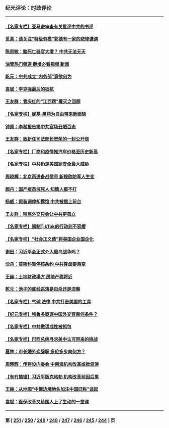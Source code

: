 ### 纪元评论：时政评论
---
#### [【名家专栏】亚马逊审查有关批评中共的书评](../../pages/nsc1025/n13939432.md?02280330) 
#### [觅真：请关注“特级劳模”郭德有一家的悲惨遭遇](../../pages/nsc1025/n13939335.md?02280330) 
#### [陈思敏：脑死亡器官大增？ 中共无法无天](../../pages/nsc1025/n13939298.md?02280330) 
#### [油管热门频道 翻墙必看视频 新闻](ok?02280330)
#### [乾元：中共成立“内务部”意欲何为](../../pages/nsc1025/n13938957.md?02280330) 
#### [袁斌：李克强最后的抵抗](../../pages/nsc1025/n13939056.md?02280330) 
#### [王友群：曾庆红的“江西帮”覆灭之回顾](../../pages/nsc1025/n13938937.md?02280330) 
#### [【名家专栏】妮基‧黑莉为自由带来新面貌](../../pages/nsc1025/n13938107.md?02280330) 
#### [钟原：李希报告揭中共官场丑陋百态](../../pages/nsc1025/n13938420.md?02280330) 
#### [王友群：致新任司法部长贺荣的一封公开信](../../pages/nsc1025/n13938195.md?02280330) 
#### [【名家专栏】厂商和疫情推汽车价格至历史新高](../../pages/nsc1025/n13937391.md?02280330) 
#### [【名家专栏】中共仍是美国家安全最大威胁](../../pages/nsc1025/n13938130.md?02280330) 
#### [周晓辉：北京再透备战信号 新规欲防军人生变](../../pages/nsc1025/n13938234.md?02280330) 
#### [颜丹：国产疫苗坑死人 知情人都不打](../../pages/nsc1025/n13938223.md?02280330) 
#### [杨威：假装调停却露馅 中共被摆上前台](../../pages/nsc1025/n13937881.md?02280330) 
#### [王友群：叫骂外交只会让中共更孤立](../../pages/nsc1025/n13936835.md?02280330) 
#### [【名家专栏】遏制TikTok的行动刻不容缓](../../pages/nsc1025/n13936541.md?02280330) 
#### [【名家专栏】“社会正义债”将美国企业国企化](../../pages/nsc1025/n13937313.md?02280330) 
#### [谢田：习近平会正式介入俄乌战争吗？](../../pages/nsc1025/n13936953.md?02280330) 
#### [沈舟：莫斯科暂停核条约 中共算盘要落空](../../pages/nsc1025/n13936969.md?02280330) 
#### [王赫：土地财政塌方 房地产税将近](../../pages/nsc1025/n13936935.md?02280330) 
#### [乾元：池子的底线巡演是自杀还是涅槃](../../pages/nsc1025/n13936847.md?02280330) 
#### [【名家专栏】气球 法律 中共打击美国的工具](../../pages/nsc1025/n13936557.md?02280330) 
#### [【纪元专栏】特鲁多驱逐中国外交官需何条件？](../../pages/nsc1025/n13936791.md?02280330) 
#### [【名家专栏】中共撒谎成性被抓包](../../pages/nsc1025/n13935665.md?02280330) 
#### [【名家专栏】巴西总统寻求美中认可带来的挑战](../../pages/nsc1025/n13936556.md?02280330) 
#### [夏林：市长婚外恋辞职 多伦多步向何方？](../../pages/nsc1025/n13936672.md?02280330) 
#### [周晓辉：传将设内委会  中南海机构改革或掀波涛](../../pages/nsc1025/n13936650.md?02280330) 
#### [【有冇搞错】习近平版克格勃 机构改革前因后果](../../pages/nsc1025/n13936446.md?02280330) 
#### [王赫：从地图“中俄边境地名加注中国旧称”谈起](../../pages/nsc1025/n13936248.md?02280330) 
#### [袁斌：医保改革又给国人上了生动的一堂课](../../pages/nsc1025/n13936221.md?02280330) 

---
#### 第 [ [251](./251.md?02280330) / [250](./250.md?02280330) / [249](./249.md?02280330) / [248](./248.md?02280330) / [247](./247.md?02280330) / [246](./246.md?02280330) / [245](./245.md?02280330) / [244](./244.md?02280330) ] 页
